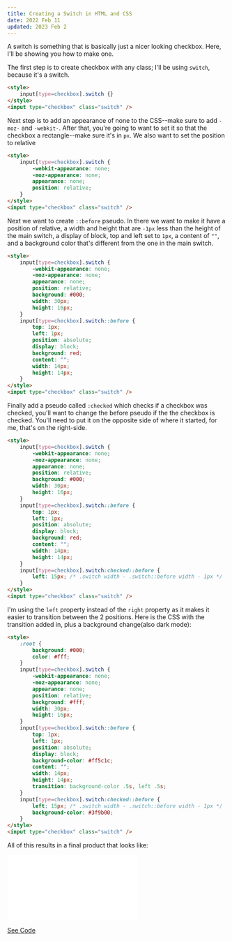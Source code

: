 ```yaml
---
title: Creating a Switch in HTML and CSS
date: 2022 Feb 11
updated: 2023 Feb 2
---
```

A switch is something that is basically just a nicer looking checkbox. Here, I'll be showing you how to make one.

The first step is to create checkbox with any class; I'll be using `switch`, because it's a switch.

```html
<style>
    input[type=checkbox].switch {}
</style>
<input type="checkbox" class="switch" />
```

Next step is to add an appearance of none to the CSS--make sure to add `-moz-` and `-webkit-`. After that, you're going to want to set it so that the checkbox a rectangle--make sure it's in `px`. We also want to set the position to relative

```html
<style>
    input[type=checkbox].switch {
        -webkit-appearance: none;
        -moz-appearance: none;
        appearance: none;
        position: relative;
    }
</style>
<input type="checkbox" class="switch" />
```

Next we want to create `::before` pseudo. In there we want to make it have a position of relative, a width and height that are `-1px` less than the height of the main switch, a display of block, top and left set to `1px`, a content of `""`, and a background color that's different from the one in the main switch.

```html
<style>
    input[type=checkbox].switch {
        -webkit-appearance: none;
        -moz-appearance: none;
        appearance: none;
        position: relative;
        background: #000;
        width: 30px;
        height: 16px;
    }
    input[type=checkbox].switch::before {
        top: 1px;
        left: 1px;
        position: absolute;
        display: block;
        background: red;
        content: "";
        width: 14px;
        height: 14px;
    }
</style>
<input type="checkbox" class="switch" />
```

Finally add a pseudo called `:checked` which checks if a checkbox was checked, you'll want to change the before pseudo if the the checkbox is checked. You'll need to put it on the opposite side of where it started, for me, that's on the right-side.

```html
<style>
    input[type=checkbox].switch {
        -webkit-appearance: none;
        -moz-appearance: none;
        appearance: none;
        position: relative;
        background: #000;
        width: 30px;
        height: 16px;
    }
    input[type=checkbox].switch::before {
        top: 1px;
        left: 1px;
        position: absolute;
        display: block;
        background: red;
        content: "";
        width: 14px;
        height: 14px;
    }
    input[type=checkbox].switch:checked::before {
        left: 15px; /* .switch width - .switch::before width - 1px */
    }
</style>
<input type="checkbox" class="switch" />
```

I'm using the `left` property instead of the `right` property as it makes it easier to transition between the 2 positions. Here is the CSS with the transition added in, plus a background change(also dark mode):

```html
<style>
    :root {
        background: #000;
        color: #fff;
    }
    input[type=checkbox].switch {
        -webkit-appearance: none;
        -moz-appearance: none;
        appearance: none;
        position: relative;
        background: #fff;
        width: 30px;
        height: 16px;
    }
    input[type=checkbox].switch::before {
        top: 1px;
        left: 1px;
        position: absolute;
        display: block;
        background-color: #ff5c1c;
        content: "";
        width: 14px;
        height: 14px;
        transition: background-color .5s, left .5s;
    }
    input[type=checkbox].switch:checked::before {
        left: 15px; /* .switch width - .switch::before width - 1px */
        background-color: #3f9b00;
    }
</style>
<input type="checkbox" class="switch" />
```

All of this results in a final product that looks like:

<iframe style="background: #fff; border: none" src="/blog-files/switch-final.html"></iframe>

[See Code](/blog-files/switch-final.txt)